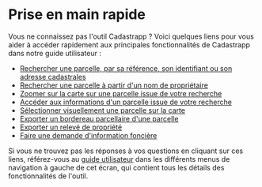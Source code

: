 # Prise en main rapide

Vous ne connaissez pas l'outil Cadastrapp ? Voici quelques liens pour vous aider à accéder rapidement aux principales fonctionnalités de Cadastrapp dans notre guide utilisateur :

- [Rechercher une parcelle, par sa référence, son identifiant ou son adresse cadastrales](../rechercher_parcelle/)
- [Rechercher une parcelle à partir d'un nom de propriétaire](../rechercher_proprietaire/)
- [Zoomer sur la carte sur une parcelle issue de votre recherche](../rechercher_coproprietaire/#manipulation-des-resultats-des-selections)
- [Accéder aux informations d'un parcelle issue de votre recherche](../fiche_informations_parcellaire/)
- [Sélectionner visuellement une parcelle sur la carte](../selectionner_parcelle/)
- [Exporter un bordereau parcellaire d'une parcelle](../bordereau_parcellaire/)
- [Exporter un relevé de propriété](../releve_propriete/)
- [Faire une demande d'information foncière](../demande_information_fonciere/)

Si vous ne trouvez pas les réponses à vos questions en cliquant sur ces liens, référez-vous au [guide utilisateur](/guide_utilisateur/) dans les différents menus de navigation à gauche de cet écran, qui contient tous les détails des fonctionnalités de l'outil.